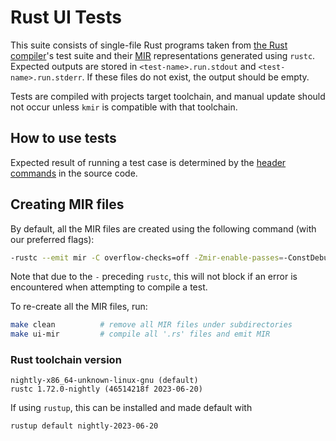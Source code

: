# Rust UI Tests

This suite consists of single-file Rust programs taken from [the Rust compiler](https://github.com/rust-lang/rust/tree/master/tests/ui)'s test suite and their [MIR](https://github.com/rust-lang/rfcs/blob/master/text/1211-mir.md) representations generated using `rustc`. Expected outputs are stored in `<test-name>.run.stdout` and `<test-name>.run.stderr`. If these files do not exist, the output should be empty.

Tests are compiled with projects target toolchain, and manual update should not occur unless `kmir` is compatible with that toolchain.

## How to use tests

Expected result of running a test case is determined by the [header commands](https://rustc-dev-guide.rust-lang.org/tests/ui.html#controlling-passfail-expectations) in the source code.

## Creating MIR files

By default, all the MIR files are created using the following command (with our preferred flags):

```sh
-rustc --emit mir -C overflow-checks=off -Zmir-enable-passes=-ConstDebugInfo,-PromoteTemps -o <output_file.mir> <input_file.rs>
```

Note that due to the `-` preceding `rustc`, this will not block if an error is encountered when attempting to compile a test.

To re-create all the MIR files, run:

```sh
make clean          # remove all MIR files under subdirectories
make ui-mir         # compile all '.rs' files and emit MIR
```

### Rust toolchain version

```
nightly-x86_64-unknown-linux-gnu (default)
rustc 1.72.0-nightly (46514218f 2023-06-20)
```

If using `rustup`, this can be installed and made default with
```
rustup default nightly-2023-06-20
```